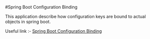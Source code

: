 #Spring Boot Configuration Binding


This application describe how configuration keys are bound to actual objects in spring boot. 


Useful link :- [Spring Boot Configuration Binding](https://github.com/spring-projects/spring-boot/wiki/Spring-Boot-Configuration-Binding)